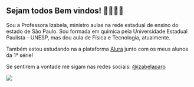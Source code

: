 ## Sejam todos Bem vindos! 🦋💕👩‍🏫

Sou a Professora Izabela, ministro aulas na rede estadual de ensino do estado de São Paulo.
Sou formada em química pela Universidade Estadual Paulista - UNESP, mas dou aula de Física e Tecnologia, atualmente.

Também estou estudando na a plataforma [Alura](https://www.alurastart.com.br) junto com os meus alunos da 1ª série!

Se sentirem a vontade me sigam nas redes sociais:
[@izabelaparo](https://www.instagram.com/izabelaparo/)

![](https://media1.tenor.com/m/YEz2qH1q6XsAAAAC/cheguei-cursinho.gif)

